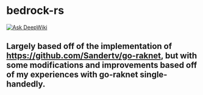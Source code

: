 # bedrock-rs
[![Ask DeepWiki](https://deepwiki.com/badge.svg)](https://deepwiki.com/TrippleAWap/bedrock-rs)
## Largely based off of the implementation of https://github.com/Sandertv/go-raknet, but with some modifications and improvements based off of my experiences with go-raknet single-handedly.
